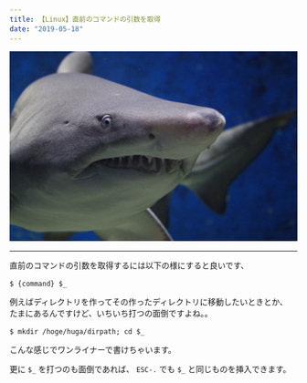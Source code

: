 ```yaml
---
title: 【Linux】直前のコマンドの引数を取得
date: "2019-05-18"
---
```


![Shark](./shark.jpg)  

---

直前のコマンドの引数を取得するには以下の様にすると良いです、

```
$ {command} $_
```

例えばディレクトリを作ってその作ったディレクトリに移動したいときとか、  
たまにあるんですけど、いちいち打つの面倒ですよね。。

```
$ mkdir /hoge/huga/dirpath; cd $_
```

こんな感じでワンライナーで書けちゃいます。

更に ```$_``` を打つのも面倒であれば、
```ESC-.``` でも ```$_``` と同じものを挿入できます。